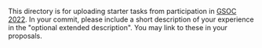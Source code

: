 This directory is for uploading starter tasks from participation in [GSOC 2022](https://summerofcode.withgoogle.com/programs/2022/organizations/responsible-ai-and-human-centred-technology).
In your commit, please include a short description of your experience in the "optional extended description". 
You may link to these in your proposals.
